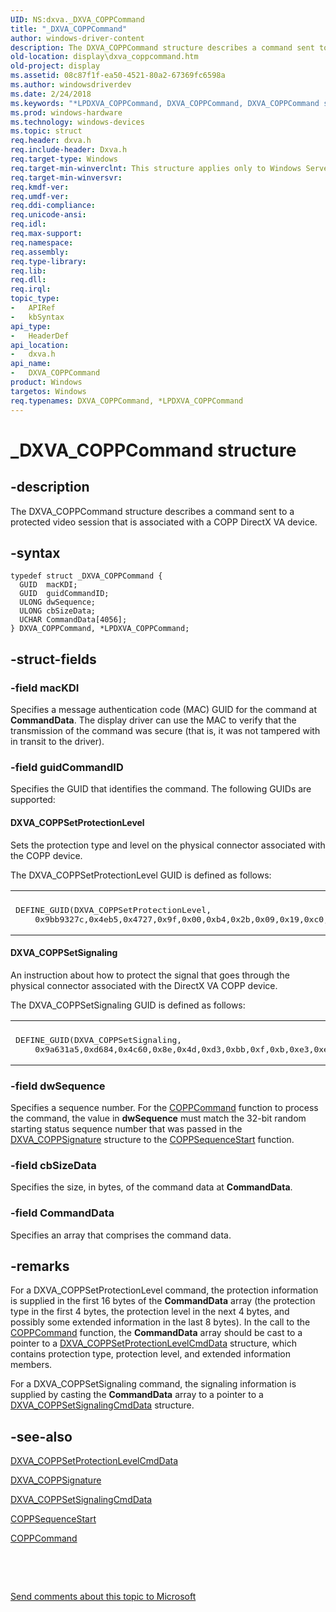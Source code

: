 ```yaml
---
UID: NS:dxva._DXVA_COPPCommand
title: "_DXVA_COPPCommand"
author: windows-driver-content
description: The DXVA_COPPCommand structure describes a command sent to a protected video session that is associated with a COPP DirectX VA device.
old-location: display\dxva_coppcommand.htm
old-project: display
ms.assetid: 08c87f1f-ea50-4521-80a2-67369fc6598a
ms.author: windowsdriverdev
ms.date: 2/24/2018
ms.keywords: "*LPDXVA_COPPCommand, DXVA_COPPCommand, DXVA_COPPCommand structure [Display Devices], LPDXVA_COPPCommand, LPDXVA_COPPCommand structure pointer [Display Devices], _DXVA_COPPCommand, display.dxva_coppcommand, dxva/DXVA_COPPCommand, dxva/LPDXVA_COPPCommand, dxvaref_e27ea691-6ae9-41fc-9649-670231cb5ce8.xml"
ms.prod: windows-hardware
ms.technology: windows-devices
ms.topic: struct
req.header: dxva.h
req.include-header: Dxva.h
req.target-type: Windows
req.target-min-winverclnt: This structure applies only to Windows Server 2003 with SP1 and later, and Windows XP with SP2 and later.
req.target-min-winversvr: 
req.kmdf-ver: 
req.umdf-ver: 
req.ddi-compliance: 
req.unicode-ansi: 
req.idl: 
req.max-support: 
req.namespace: 
req.assembly: 
req.type-library: 
req.lib: 
req.dll: 
req.irql: 
topic_type:
-	APIRef
-	kbSyntax
api_type:
-	HeaderDef
api_location:
-	dxva.h
api_name:
-	DXVA_COPPCommand
product: Windows
targetos: Windows
req.typenames: DXVA_COPPCommand, *LPDXVA_COPPCommand
---
```


# _DXVA_COPPCommand structure


## -description


The DXVA_COPPCommand structure describes a command sent to a protected video session that is associated with a COPP DirectX VA device.


## -syntax


````
typedef struct _DXVA_COPPCommand {
  GUID  macKDI;
  GUID  guidCommandID;
  ULONG dwSequence;
  ULONG cbSizeData;
  UCHAR CommandData[4056];
} DXVA_COPPCommand, *LPDXVA_COPPCommand;
````


## -struct-fields




### -field macKDI

Specifies a message authentication code (MAC) GUID for the command at <b>CommandData</b>. The display driver can use the MAC to verify that the transmission of the command was secure (that is, it was not tampered with in transit to the driver). 


### -field guidCommandID

Specifies the GUID that identifies the command. The following GUIDs are supported:





#### DXVA_COPPSetProtectionLevel

Sets the protection type and level on the physical connector associated with the COPP device.

The DXVA_COPPSetProtectionLevel GUID is defined as follows:

<div class="code"><span codelanguage=""><table>
<tr>
<th></th>
</tr>
<tr>
<td>
<pre>DEFINE_GUID(DXVA_COPPSetProtectionLevel,
    0x9bb9327c,0x4eb5,0x4727,0x9f,0x00,0xb4,0x2b,0x09,0x19,0xc0,0xda);</pre>
</td>
</tr>
</table></span></div>


#### DXVA_COPPSetSignaling

An instruction about how to protect the signal that goes through the physical connector associated with the DirectX VA COPP device.

The DXVA_COPPSetSignaling GUID is defined as follows:

<div class="code"><span codelanguage=""><table>
<tr>
<th></th>
</tr>
<tr>
<td>
<pre>DEFINE_GUID(DXVA_COPPSetSignaling,
    0x9a631a5,0xd684,0x4c60,0x8e,0x4d,0xd3,0xbb,0xf,0xb,0xe3,0xee);</pre>
</td>
</tr>
</table></span></div>

### -field dwSequence

Specifies a sequence number. For the <a href="https://msdn.microsoft.com/library/windows/hardware/ff539642">COPPCommand</a> function to process the command, the value in <b>dwSequence</b> must match the 32-bit random starting status sequence number that was passed in the <a href="..\dxva\ns-dxva-_dxva_coppsignature.md">DXVA_COPPSignature</a> structure to the <a href="https://msdn.microsoft.com/library/windows/hardware/ff540421">COPPSequenceStart</a> function.


### -field cbSizeData

Specifies the size, in bytes, of the command data at <b>CommandData</b>.


### -field CommandData

Specifies an array that comprises the command data. 


## -remarks



For a DXVA_COPPSetProtectionLevel command, the protection information is supplied in the first 16 bytes of the <b>CommandData</b> array (the protection type in the first 4 bytes, the protection level in the next 4 bytes, and possibly some extended information in the last 8 bytes). In the call to the <a href="https://msdn.microsoft.com/library/windows/hardware/ff539642">COPPCommand</a> function, the <b>CommandData</b> array should be cast to a pointer to a <a href="..\dxva\ns-dxva-_dxva_coppsetprotectionlevelcmddata.md">DXVA_COPPSetProtectionLevelCmdData</a> structure, which contains protection type, protection level, and extended information members. 

For a DXVA_COPPSetSignaling command, the signaling information is supplied by casting the <b>CommandData</b> array to a pointer to a <a href="..\dxva\ns-dxva-_dxva_coppsetsignalingcmddata.md">DXVA_COPPSetSignalingCmdData</a> structure. 




## -see-also

<a href="..\dxva\ns-dxva-_dxva_coppsetprotectionlevelcmddata.md">DXVA_COPPSetProtectionLevelCmdData</a>



<a href="..\dxva\ns-dxva-_dxva_coppsignature.md">DXVA_COPPSignature</a>



<a href="..\dxva\ns-dxva-_dxva_coppsetsignalingcmddata.md">DXVA_COPPSetSignalingCmdData</a>



<a href="https://msdn.microsoft.com/library/windows/hardware/ff540421">COPPSequenceStart</a>



<a href="https://msdn.microsoft.com/library/windows/hardware/ff539642">COPPCommand</a>



 

 

<a href="mailto:wsddocfb@microsoft.com?subject=Documentation%20feedback [display\display]:%20DXVA_COPPCommand structure%20 RELEASE:%20(2/24/2018)&amp;body=%0A%0APRIVACY STATEMENT%0A%0AWe use your feedback to improve the documentation. We don't use your email address for any other purpose, and we'll remove your email address from our system after the issue that you're reporting is fixed. While we're working to fix this issue, we might send you an email message to ask for more info. Later, we might also send you an email message to let you know that we've addressed your feedback.%0A%0AFor more info about Microsoft's privacy policy, see http://privacy.microsoft.com/en-us/default.aspx." title="Send comments about this topic to Microsoft">Send comments about this topic to Microsoft</a>

